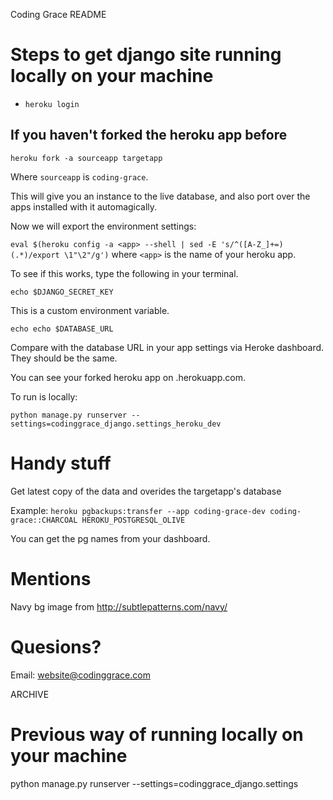 Coding Grace README

# Steps to get django site running locally on your machine
- `heroku login`

## If you haven't forked the heroku app before
`heroku fork -a sourceapp targetapp`

Where `sourceapp` is `coding-grace`.

This will give you an instance to the live database, and also port over the apps installed with it automagically.

Now we will export the environment settings:

`eval $(heroku config -a <app> --shell | sed -E 's/^([A-Z_]+=)(.*)/export \1"\2"/g')` where `<app>` is the name of your heroku app.

To see if this works, type the following in your terminal. 

`echo $DJANGO_SECRET_KEY`

This is a custom environment variable. 

`echo echo $DATABASE_URL`

Compare with the database URL in your app settings via Heroke dashboard. They should be the same.

You can see your forked heroku app on <targetapp>.herokuapp.com.

To run is locally:

`python manage.py runserver --settings=codinggrace_django.settings_heroku_dev`


# Handy stuff
Get latest copy of the data and overides the targetapp's database

Example: `heroku pgbackups:transfer --app coding-grace-dev coding-grace::CHARCOAL HEROKU_POSTGRESQL_OLIVE`

You can get the pg names from your dashboard.

# Mentions
Navy bg image from http://subtlepatterns.com/navy/

# Quesions?
Email: website@codinggrace.com


ARCHIVE

# Previous way of running locally on your machine
python manage.py runserver --settings=codinggrace_django.settings